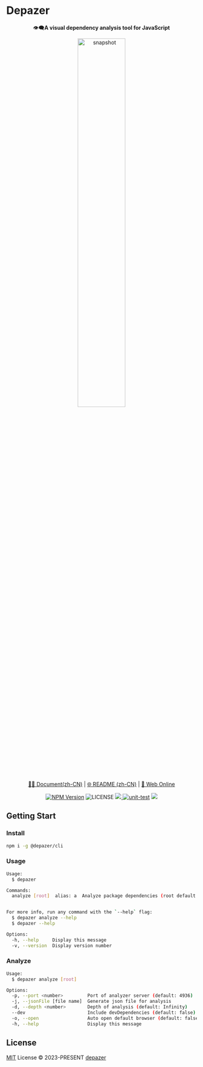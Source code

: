 # Depazer

<p align="center">👁️‍🗨️<b>A visual dependency analysis tool for JavaScript</b></p>

<p align="center"><img width="50%" alt="snapshot" src="https://github.com/depazer/depazer/assets/86412303/858660fa-2635-440a-a2df-8a598cfdd057" /></p>

<p align="center">
<a href="https://depazer.github.io/depazer">🧑‍💻 Document(zh-CN)</a> |
<a href="/README.zh-CN.md">🌐 README (zh-CN)</a> |
<a href="https://depazer.github.io/playground">👀 Web Online</a>
</p>

<p align="center">
<a href="https://www.npmjs.com/%40depazer/cli" target="_blank"><img src="https://img.shields.io/npm/v/%40depazer/cli" alt="NPM Version" /></a>
<img alt="LICENSE" src="https://img.shields.io/github/license/depazer/depazer">
<a href="https://codecov.io/gh/depazer/depazer" > 
 <img src="https://codecov.io/gh/depazer/depazer/branch/main/graph/badge.svg?token=IOMUECCGVD"/> 
 </a>
<a href="https://github.com/depazer/depazer/actions/workflows/ci.yaml"><img src="https://github.com/depazer/depazer/actions/workflows/ci.yaml/badge.svg" alt="unit-test" /></a>
<a href="https://depazer.github.io/depazer/"><img src="https://github.com/depazer/depazer/actions/workflows/deploy.yml/badge.svg" /></a>
</p>

## Getting Start

### Install

```bash
npm i -g @depazer/cli
```

### Usage

```bash
Usage:
  $ depazer

Commands:
  analyze [root]  alias: a  Analyze package dependencies (root default .)


For more info, run any command with the `--help` flag:
  $ depazer analyze --help
  $ depazer --help

Options:
  -h, --help     Display this message
  -v, --version  Display version number
```

### Analyze

```bash
Usage:
  $ depazer analyze [root]

Options:
  -p, --port <number>         Port of analyzer server (default: 4936)
  -j, --jsonFile [file name]  Generate json file for analysis
  -d, --depth <number>        Depth of analysis (default: Infinity)
  --dev                       Include devDependencies (default: false)
  -o, --open                  Auto open default browser (default: false)
  -h, --help                  Display this message
```

## License

[MIT](./LICENSE) License &copy; 2023-PRESENT [depazer](https://github.com/depazer)
